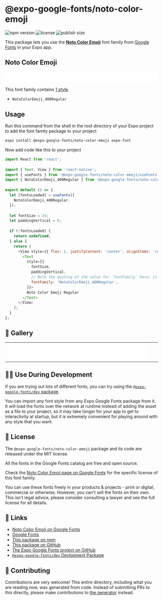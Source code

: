 # @expo-google-fonts/noto-color-emoji

![npm version](https://flat.badgen.net/npm/v/@expo-google-fonts/noto-color-emoji)
![license](https://flat.badgen.net/github/license/expo/google-fonts)
![publish size](https://flat.badgen.net/packagephobia/install/@expo-google-fonts/noto-color-emoji)

This package lets you use the [**Noto Color Emoji**](https://fonts.google.com/specimen/Noto+Color+Emoji) font family from [Google Fonts](https://fonts.google.com/) in your Expo app.

## Noto Color Emoji

![Noto Color Emoji](./font-family.png)

This font family contains [1 style](#-gallery).

- `NotoColorEmoji_400Regular`

## Usage

Run this command from the shell in the root directory of your Expo project to add the font family package to your project
```sh
expo install @expo-google-fonts/noto-color-emoji expo-font
```

Now add code like this to your project
```js
import React from 'react';

import { Text, View } from 'react-native';
import { useFonts } from '@expo-google-fonts/noto-color-emoji/useFonts';
import { NotoColorEmoji_400Regular } from '@expo-google-fonts/noto-color-emoji/400Regular';

export default () => {
  let [fontsLoaded] = useFonts({
    NotoColorEmoji_400Regular,
  });

  let fontSize = 24;
  let paddingVertical = 6;

  if (!fontsLoaded) {
    return undefined;
  } else {
    return (
      <View style={{ flex: 1, justifyContent: 'center', alignItems: 'center' }}>
        <Text
          style={{
            fontSize,
            paddingVertical,
            // Note the quoting of the value for `fontFamily` here; it expects a string!
            fontFamily: 'NotoColorEmoji_400Regular',
          }}>
          Noto Color Emoji Regular
        </Text>
      </View>
    );
  }
};

```

## 🔡 Gallery


||||
|-|-|-|
|![NotoColorEmoji_400Regular](./NotoColorEmoji_400Regular.ttf.png)||||


## 👩‍💻 Use During Development

If you are trying out lots of different fonts, you can try using the [`@expo-google-fonts/dev` package](https://github.com/expo/google-fonts/tree/master/font-packages/dev#readme).

You can import *any* font style from any Expo Google Fonts package from it. It will load the fonts
over the network at runtime instead of adding the asset as a file to your project, so it may take longer
for your app to get to interactivity at startup, but it is extremely convenient
for playing around with any style that you want.

## 📖 License

The `@expo-google-fonts/noto-color-emoji` package and its code are released under the MIT license.

All the fonts in the Google Fonts catalog are free and open source.

Check the [Noto Color Emoji page on Google Fonts](https://fonts.google.com/specimen/Noto+Color+Emoji) for the specific license of this font family.

You can use these fonts freely in your products & projects - print or digital, commercial or otherwise. However, you can't sell the fonts on their own. This isn't legal advice, please consider consulting a lawyer and see the full license for all details.

## 🔗 Links

- [Noto Color Emoji on Google Fonts](https://fonts.google.com/specimen/Noto+Color+Emoji)
- [Google Fonts](https://fonts.google.com/)
- [This package on npm](https://www.npmjs.com/package/@expo-google-fonts/noto-color-emoji)
- [This package on GitHub](https://github.com/expo/google-fonts/tree/master/font-packages/noto-color-emoji)
- [The Expo Google Fonts project on GitHub](https://github.com/expo/google-fonts)
- [`@expo-google-fonts/dev` Devlopment Package](https://github.com/expo/google-fonts/tree/master/font-packages/dev)

## 🤝 Contributing

Contributions are very welcome! This entire directory, including what you are reading now, was generated from code. Instead of submitting PRs to this directly, please make contributions to [the generator](https://github.com/expo/google-fonts/tree/master/packages/generator) instead.
